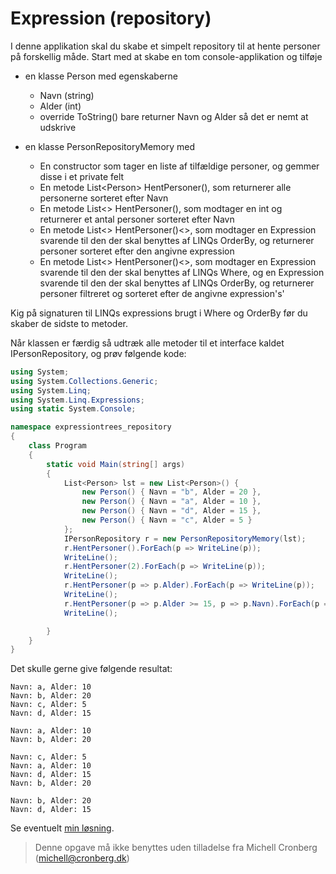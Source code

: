 ﻿# Expression (repository)

I denne applikation skal du skabe et simpelt repository til at hente personer på forskellig måde. Start med at
skabe en tom console-applikation og tilføje 

- en klasse Person med egenskaberne
	- Navn (string)
	- Alder (int)
	- override ToString()
		bare returner Navn og Alder så det er nemt at udskrive

- en klasse PersonRepositoryMemory med
	- En constructor som tager en liste af tilfældige personer, og gemmer disse i et private felt
	- En metode List\<Person\> HentPersoner(), som returnerer alle personerne sorteret efter Navn
	- En metode List<<Person>> HentPersoner(), som modtager en int og returnerer et antal personer sorteret efter Navn
	- En metode List<<Person>> HentPersoner()<<T>>, som modtager en Expression svarende til den der skal benyttes af LINQs OrderBy, og returnerer personer sorteret efter den angivne expression
	- En metode List<<Person>> HentPersoner()<<T>>, som modtager en Expression svarende til den der skal benyttes af LINQs Where, og en Expression svarende til den der skal benyttes af LINQs OrderBy, og returnerer personer filtreret og sorteret efter de angivne expression's'

Kig på signaturen til LINQs expressions brugt i Where og OrderBy før du skaber de sidste to metoder.

Når klassen er færdig så udtræk alle metoder til et interface kaldet IPersonRepository, og prøv følgende kode:

```csharp
using System;
using System.Collections.Generic;
using System.Linq;
using System.Linq.Expressions;
using static System.Console;

namespace expressiontrees_repository
{
    class Program
    {
        static void Main(string[] args)
        {
            List<Person> lst = new List<Person>() {
                new Person() { Navn = "b", Alder = 20 },
                new Person() { Navn = "a", Alder = 10 },
                new Person() { Navn = "d", Alder = 15 },
                new Person() { Navn = "c", Alder = 5 }
            };
            IPersonRepository r = new PersonRepositoryMemory(lst);
            r.HentPersoner().ForEach(p => WriteLine(p));
            WriteLine();
            r.HentPersoner(2).ForEach(p => WriteLine(p));
            WriteLine();
            r.HentPersoner(p => p.Alder).ForEach(p => WriteLine(p));
            WriteLine();
            r.HentPersoner(p => p.Alder >= 15, p => p.Navn).ForEach(p => WriteLine(p));
            WriteLine();

        }
    }
}
```

Det skulle gerne give følgende resultat:

```
Navn: a, Alder: 10
Navn: b, Alder: 20
Navn: c, Alder: 5
Navn: d, Alder: 15

Navn: a, Alder: 10
Navn: b, Alder: 20

Navn: c, Alder: 5
Navn: a, Alder: 10
Navn: d, Alder: 15
Navn: b, Alder: 20

Navn: b, Alder: 20
Navn: d, Alder: 15
```

Se eventuelt [min løsning](https://github.com/devcronberg/undervisning-cs-opgaver/blob/master/expressiontrees-repository/Program.cs).


<!-- footerstart -->
> Denne opgave må ikke benyttes uden tilladelse fra Michell Cronberg (michell@cronberg.dk)
<!-- footerslut -->

